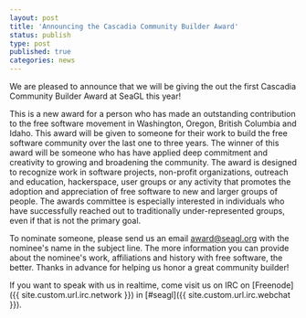 ```yaml
---
layout: post
title: 'Announcing the Cascadia Community Builder Award'
status: publish
type: post
published: true
categories: news
---
```


We are pleased to announce that we will be giving the out the first Cascadia Community Builder Award at SeaGL this year!

This is a new award for a person who has made an outstanding contribution to the free software movement in Washington, Oregon, British Columbia and Idaho. This award will be given to someone for their work to build the free software community over the last one to three years. The winner of this award will be someone who has have applied deep commitment and creativity to growing and broadening the community.  The award is designed to recognize work in software projects, non-profit organizations, outreach and education, hackerspace, user groups or any activity that promotes the adoption and appreciation of free software to new and larger groups of people. The awards committee is especially interested in individuals who have successfully reached out to traditionally under-represented groups, even if that is not the primary goal.

To nominate someone, please send us an email <a href="mailto:%61%77%61%72%64%40%73%65%61%67%6c%2e%6f%72%67">&#x0061;&#x0077;&#x0061;&#x0072;&#x0064;&#x0040;&#x0073;&#x0065;&#x0061;&#x0067;&#x006c;&#x002e;&#x006f;&#x0072;&#x0067;</a> with the nominee's name in the subject line. The more information you can provide about the nominee's work, affiliations and history with free software, the better. Thanks in advance for helping us honor a great community builder!

If you want to speak with us in realtime, come visit us on IRC on [Freenode]({{ site.custom.url.irc.network }}) in [#seagl]({{ site.custom.url.irc.webchat }}).
